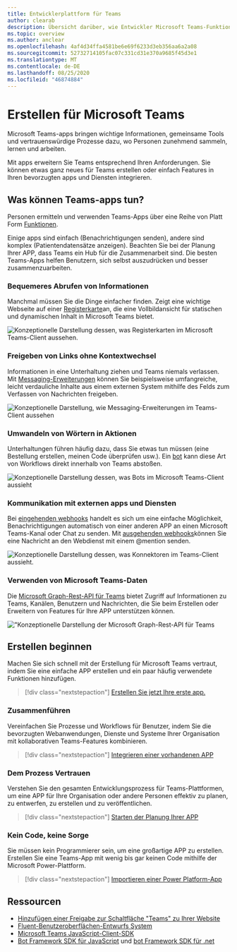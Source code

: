 ```yaml
---
title: Entwicklerplattform für Teams
author: clearab
description: Übersicht darüber, wie Entwickler Microsoft Teams-Funktionen mithilfe der Teams-Plattform erweitern und anpassen können.
ms.topic: overview
ms.author: anclear
ms.openlocfilehash: 4af4d34ffa4581be6e69f6233d3eb356aa6a2a08
ms.sourcegitcommit: 52732714105fac07c331cd31e370a9685f45d3e1
ms.translationtype: MT
ms.contentlocale: de-DE
ms.lasthandoff: 08/25/2020
ms.locfileid: "46874884"
---
```

# <a name="building-for-microsoft-teams"></a>Erstellen für Microsoft Teams

Microsoft Teams-apps bringen wichtige Informationen, gemeinsame Tools und vertrauenswürdige Prozesse dazu, wo Personen zunehmend sammeln, lernen und arbeiten.

Mit apps erweitern Sie Teams entsprechend Ihren Anforderungen. Sie können etwas ganz neues für Teams erstellen oder einfach Features in Ihren bevorzugten apps und Diensten integrieren.

## <a name="what-can-teams-apps-do"></a>Was können Teams-apps tun?

Personen ermitteln und verwenden Teams-Apps über eine Reihe von Platt Form [Funktionen](capabilities-overview.md).

Einige apps sind einfach (Benachrichtigungen senden), andere sind komplex (Patientendatensätze anzeigen). Beachten Sie bei der Planung Ihrer APP, dass Teams ein Hub für die Zusammenarbeit sind. Die besten Teams-Apps helfen Benutzern, sich selbst auszudrücken und besser zusammenzuarbeiten.

### <a name="get-information-more-conveniently"></a>Bequemeres Abrufen von Informationen

Manchmal müssen Sie die Dinge einfacher finden. Zeigt eine wichtige Webseite auf einer [Registerkarte](doc-links/what-are-tabs.md)an, die eine Vollbildansicht für statischen und dynamischen Inhalt in Microsoft Teams bietet.

![Konzeptionelle Darstellung dessen, was Registerkarten im Microsoft Teams-Client aussehen.](doc-links/images/overview-tabs.png)

### <a name="share-links-without-switching-context"></a>Freigeben von Links ohne Kontextwechsel

Informationen in eine Unterhaltung ziehen und Teams niemals verlassen. Mit [Messaging-Erweiterungen](doc-links/what-are-messaging-extensions.md) können Sie beispielsweise umfangreiche, leicht verdauliche Inhalte aus einem externen System mithilfe des Felds zum Verfassen von Nachrichten freigeben.

![Konzeptionelle Darstellung, wie Messaging-Erweiterungen im Teams-Client aussehen](doc-links\images\overview-messaging.png)

### <a name="turn-words-into-actions"></a>Umwandeln von Wörtern in Aktionen

Unterhaltungen führen häufig dazu, dass Sie etwas tun müssen (eine Bestellung erstellen, meinen Code überprüfen usw.). Ein [bot](doc-links/what-are-bots.md) kann diese Art von Workflows direkt innerhalb von Teams abstoßen.

![Konzeptionelle Darstellung dessen, was Bots im Microsoft Teams-Client aussieht](doc-links/images/overview-bots.png)

### <a name="communicate-with-external-apps-and-services"></a>Kommunikation mit externen apps und Diensten

Bei [eingehenden webhooks](doc-links/what-are-webhooks-and-connectors.md#incoming-webhooks) handelt es sich um eine einfache Möglichkeit, Benachrichtigungen automatisch von einer anderen APP an einen Microsoft Teams-Kanal oder Chat zu senden. Mit [ausgehenden webhooks](doc-links/what-are-webhooks-and-connectors.md#outgoing-webhooks)können Sie eine Nachricht an den Webdienst mit einem @mention senden.

![Konzeptionelle Darstellung dessen, was Konnektoren im Teams-Client aussieht.](doc-links/images/overview-connectors.png)

### <a name="utilize-teams-data"></a>Verwenden von Microsoft Teams-Daten

Die [Microsoft Graph-Rest-API für Teams](https://docs.microsoft.com/graph/teams-concept-overview) bietet Zugriff auf Informationen zu Teams, Kanälen, Benutzern und Nachrichten, die Sie beim Erstellen oder Erweitern von Features für Ihre APP unterstützen können.

!["Konzeptionelle Darstellung der Microsoft Graph-Rest-API für Teams](doc-links/images/overview-graph.png)
  
## <a name="start-building"></a>Erstellen beginnen

   Machen Sie sich schnell mit der Erstellung für Microsoft Teams vertraut, indem Sie eine einfache APP erstellen und ein paar häufig verwendete Funktionen hinzufügen.

   > [!div class="nextstepaction"]
   > [Erstellen Sie jetzt Ihre erste app.](build-your-first-app/build-real-world-app.md)

### <a name="bring-it-all-together"></a>Zusammenführen

   Vereinfachen Sie Prozesse und Workflows für Benutzer, indem Sie die bevorzugten Webanwendungen, Dienste und Systeme Ihrer Organisation mit kollaborativen Teams-Features kombinieren.

   > [!div class="nextstepaction"]
   > [Integrieren einer vorhandenen APP](doc-links/integrating-web-apps.md)

### <a name="trust-the-process"></a>Dem Prozess Vertrauen

   Verstehen Sie den gesamten Entwicklungsprozess für Teams-Plattformen, um eine APP für Ihre Organisation oder andere Personen effektiv zu planen, zu entwerfen, zu erstellen und zu veröffentlichen.

   > [!div class="nextstepaction"]
   > [Starten der Planung Ihrer APP](doc-links/extensibility-points.md)

### <a name="no-code-no-worries"></a>Kein Code, keine Sorge

   Sie müssen kein Programmierer sein, um eine großartige APP zu erstellen. Erstellen Sie eine Teams-App mit wenig bis gar keinen Code mithilfe der Microsoft Power-Plattform.

   > [!div class="nextstepaction"]
   > [Importieren einer Power Platform-App](doc-links/importing-custom-microsoft-apps.md)

## <a name="resources"></a>Ressourcen

* [Hinzufügen einer Freigabe zur Schaltfläche "Teams" zu Ihrer Website](doc-links/share-to-teams.md)
* [Fluent-Benutzeroberflächen-Entwurfs System](https://fluentsite.z22.web.core.windows.net/)
* [Microsoft Teams JavaScript-Client-SDK](https://docs.microsoft.com/javascript/api/@microsoft/teams-js/?view=msteams-client-js-latest)
* [Bot Framework SDK für JavaScript](https://github.com/Microsoft/botbuilder-js) und [bot Framework SDK für .net](https://github.com/Microsoft/botbuilder-dotnet/)
